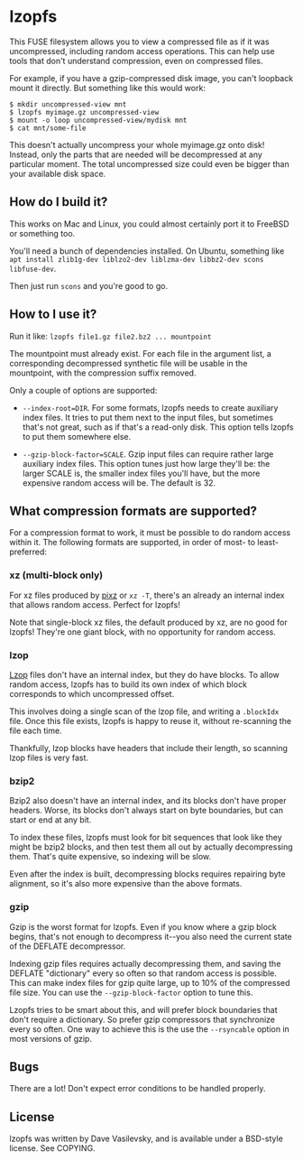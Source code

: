# lzopfs

This FUSE filesystem allows you to view a compressed file as if it was uncompressed, including random access operations. This can help use tools that don't understand compression, even on compressed files.

For example, if you have a gzip-compressed disk image, you can't loopback mount it directly. But something like this would work:

```
$ mkdir uncompressed-view mnt
$ lzopfs myimage.gz uncompressed-view
$ mount -o loop uncompressed-view/mydisk mnt
$ cat mnt/some-file
```

This doesn't actually uncompress your whole myimage.gz onto disk! Instead, only the parts that are needed will be decompressed at any particular moment. The total uncompressed size could even be bigger than your available disk space.

## How do I build it?

This works on Mac and Linux, you could almost certainly port it to FreeBSD or something too.

You'll need a bunch of dependencies installed. On Ubuntu, something like `apt install zlib1g-dev liblzo2-dev liblzma-dev libbz2-dev scons libfuse-dev`.

Then just run `scons` and you're good to go.

## How to I use it?

Run it like: `lzopfs file1.gz file2.bz2 ... mountpoint`

The mountpoint must already exist. For each file in the argument list, a corresponding decompressed synthetic file will be usable in the mountpoint, with the compression suffix removed.

Only a couple of options are supported:

* `--index-root=DIR`. For some formats, lzopfs needs to create auxiliary index files. It tries to put them next to the input files, but sometimes that's not great, such as if that's a read-only disk. This option tells lzopfs to put them somewhere else.

* `--gzip-block-factor=SCALE`. Gzip input files can require rather large auxiliary index files. This option tunes just how large they'll be: the larger SCALE is, the smaller index files you'll have, but the more expensive random access will be. The default is 32.

## What compression formats are supported?

For a compression format to work, it must be possible to do random access within it. The following formats are supported, in order of most- to least-preferred:

### xz (multi-block only)

For xz files produced by [pixz](https://github.com/vasi/pixz) or `xz -T`, there's an already an internal index that allows random access. Perfect for lzopfs!

Note that single-block xz files, the default produced by xz, are no good for lzopfs! They're one giant block, with no opportunity for random access.

### lzop

[Lzop](https://www.lzop.org/) files don't have an internal index, but they do have blocks. To allow random access, lzopfs has to build its own index of which block corresponds to which uncompressed offset.

This involves doing a single scan of the lzop file, and writing a `.blockIdx` file. Once this file exists, lzopfs is happy to reuse it, without re-scanning the file each time.

Thankfully, lzop blocks have headers that include their length, so scanning lzop files is very fast.

### bzip2

Bzip2 also doesn't have an internal index, and its blocks don't have proper headers. Worse, its blocks don't always start on byte boundaries, but can start or end at any bit.

To index these files, lzopfs must look for bit sequences that look like they might be bzip2 blocks, and then test them all out by actually decompressing them. That's quite expensive, so indexing will be slow.

Even after the index is built, decompressing blocks requires repairing byte alignment, so it's also more expensive than the above formats.

### gzip

Gzip is the worst format for lzopfs. Even if you know where a gzip block begins, that's not enough to decompress it--you also need the current state of the DEFLATE decompressor.

Indexing gzip files requires actually decompressing them, and saving the DEFLATE "dictionary" every so often so that random access is possible. This can make index files for gzip quite large, up to 10% of the compressed file size. You can use the `--gzip-block-factor` option to tune this.

Lzopfs tries to be smart about this, and will prefer block boundaries that don't require a dictionary. So prefer gzip compressors that synchronize every so often. One way to achieve this is the use the `--rsyncable` option in most versions of gzip.

## Bugs

There are a lot! Don't expect error conditions to be handled properly.

## License

lzopfs was written by Dave Vasilevsky, and is available under a BSD-style license. See COPYING.